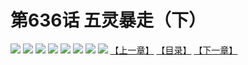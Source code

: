 # 第636话 五灵暴走（下）
![](https://mhpic.xiaomingtaiji.net/comic/D/斗破苍穹拆分版/636话/1.jpg-zymk.middle.webp)
![](https://mhpic.xiaomingtaiji.net/comic/D/斗破苍穹拆分版/636话/2.jpg-zymk.middle.webp)
![](https://mhpic.xiaomingtaiji.net/comic/D/斗破苍穹拆分版/636话/3.jpg-zymk.middle.webp)
![](https://mhpic.xiaomingtaiji.net/comic/D/斗破苍穹拆分版/636话/4.jpg-zymk.middle.webp)
![](https://mhpic.xiaomingtaiji.net/comic/D/斗破苍穹拆分版/636话/5.jpg-zymk.middle.webp)
![](https://mhpic.xiaomingtaiji.net/comic/D/斗破苍穹拆分版/636话/6.jpg-zymk.middle.webp)
![](https://mhpic.xiaomingtaiji.net/comic/D/斗破苍穹拆分版/636话/7.jpg-zymk.middle.webp)
![](https://mhpic.xiaomingtaiji.net/comic/D/斗破苍穹拆分版/636话/8.jpg-zymk.middle.webp)
[【上一章】](./635.md)
[【目录】](./README.md)
[【下一章】](./637.md)
